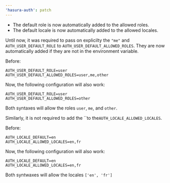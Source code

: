 ```yaml
---
'hasura-auth': patch
---
```


- The default role is now automatically added to the allowed roles.
- The default locale is now automatically added to the allowed locales.

Until now, it was required to pass on explicilty the `"me"` and `AUTH_USER_DEFAULT_ROLE` to `AUTH_USER_DEFAULT_ALLOWED_ROLES`. They are now automatically added if they are not in the environment variable.

Before:

```
AUTH_USER_DEFAULT_ROLE=user
AUTH_USER_DEFAULT_ALLOWED_ROLES=user,me,other
```

Now, the following configuration will also work:

```
AUTH_USER_DEFAULT_ROLE=user
AUTH_USER_DEFAULT_ALLOWED_ROLES=other
```

Both syntaxes will allow the roles `user`, `me`, and `other`.

Similarly, it is not required to add the ``to the`AUTH_LOCALE_ALLOWED_LOCALES`.

Before:

```
AUTH_LOCALE_DEFAULT=en
AUTH_LOCALE_ALLOWED_LOCALES=en,fr
```

Now, the following configuration will also work:

```
AUTH_LOCALE_DEFAULT=en
AUTH_LOCALE_ALLOWED_LOCALES=en,fr
```

Both syntwaxes will allow the locales `['en', 'fr']`
